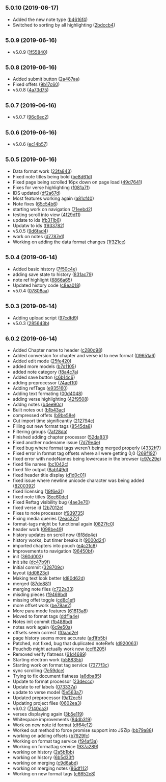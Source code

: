 ## <small>5.0.10 (2019-06-17)</small>

* Added the new note type ([b4616f4](https://github.com/one-in-thine-hand/OneInThineHand.org/commit/b4616f4))
* Switched to sorting by all highlighting ([2bdccb4](https://github.com/one-in-thine-hand/OneInThineHand.org/commit/2bdccb4))



## <small>5.0.9 (2019-06-16)</small>

* v5.0.9 ([1f55840](https://github.com/one-in-thine-hand/OneInThineHand.org/commit/1f55840))



## <small>5.0.8 (2019-06-16)</small>

* Added submit button ([2a487aa](https://github.com/one-in-thine-hand/OneInThineHand.org/commit/2a487aa))
* Fixed offets ([9b17c60](https://github.com/one-in-thine-hand/OneInThineHand.org/commit/9b17c60))
* v5.0.8 ([4a73d75](https://github.com/one-in-thine-hand/OneInThineHand.org/commit/4a73d75))



## <small>5.0.7 (2019-06-16)</small>

* v5.0.7 ([96c6ec2](https://github.com/one-in-thine-hand/OneInThineHand.org/commit/96c6ec2))



## <small>5.0.6 (2019-06-16)</small>

* v5.0.6 ([ec14b57](https://github.com/one-in-thine-hand/OneInThineHand.org/commit/ec14b57))



## <small>5.0.5 (2019-06-16)</small>

* Data format work ([23fa843](https://github.com/one-in-thine-hand/OneInThineHand.org/commit/23fa843))
* Fixed note titles being bold ([be8d61d](https://github.com/one-in-thine-hand/OneInThineHand.org/commit/be8d61d))
* Fixed page being scrolled 16px down on page load ([49d7641](https://github.com/one-in-thine-hand/OneInThineHand.org/commit/49d7641))
* Fixes for verse highlighting ([f081a7f](https://github.com/one-in-thine-hand/OneInThineHand.org/commit/f081a7f))
* IDS updated ([df2a67d](https://github.com/one-in-thine-hand/OneInThineHand.org/commit/df2a67d))
* Most features working again ([a81cf40](https://github.com/one-in-thine-hand/OneInThineHand.org/commit/a81cf40))
* Note fixes ([65c54b6](https://github.com/one-in-thine-hand/OneInThineHand.org/commit/65c54b6))
* starting work on navigation ([71eebd2](https://github.com/one-in-thine-hand/OneInThineHand.org/commit/71eebd2))
* testing scroll into view ([4f29d11](https://github.com/one-in-thine-hand/OneInThineHand.org/commit/4f29d11))
* update to ids ([fb311b6](https://github.com/one-in-thine-hand/OneInThineHand.org/commit/fb311b6))
* Updatw to ids ([f933782](https://github.com/one-in-thine-hand/OneInThineHand.org/commit/f933782))
* v5.0.5 ([9d6fad4](https://github.com/one-in-thine-hand/OneInThineHand.org/commit/9d6fad4))
* work on notes ([d7787e1](https://github.com/one-in-thine-hand/OneInThineHand.org/commit/d7787e1))
* Working on adding the data format changes ([1f321ce](https://github.com/one-in-thine-hand/OneInThineHand.org/commit/1f321ce))



## <small>5.0.4 (2019-06-14)</small>

* Added basic history ([7f50c4e](https://github.com/one-in-thine-hand/OneInThineHand.org/commit/7f50c4e))
* adding save state to history ([831ac79](https://github.com/one-in-thine-hand/OneInThineHand.org/commit/831ac79))
* note ref highlight ([6866a65](https://github.com/one-in-thine-hand/OneInThineHand.org/commit/6866a65))
* Updated history code ([c8ea018](https://github.com/one-in-thine-hand/OneInThineHand.org/commit/c8ea018))
* v5.0.4 ([07808aa](https://github.com/one-in-thine-hand/OneInThineHand.org/commit/07808aa))



## <small>5.0.3 (2019-06-14)</small>

* Adding upload script ([97cdfd9](https://github.com/one-in-thine-hand/OneInThineHand.org/commit/97cdfd9))
* v5.0.3 ([285643b](https://github.com/one-in-thine-hand/OneInThineHand.org/commit/285643b))



## <small>6.0.2 (2019-06-14)</small>

* Added Chapter name to header ([c280d98](https://github.com/one-in-thine-hand/OneInThineHand.org/commit/c280d98))
* Added conversion for chapter and verse id to new format ([09651a6](https://github.com/one-in-thine-hand/OneInThineHand.org/commit/09651a6))
* Added edit mode ([25fe420](https://github.com/one-in-thine-hand/OneInThineHand.org/commit/25fe420))
* added more models ([b7d1105](https://github.com/one-in-thine-hand/OneInThineHand.org/commit/b7d1105))
* added note category ([f8a4c7a](https://github.com/one-in-thine-hand/OneInThineHand.org/commit/f8a4c7a))
* Added save button ([c6b14c6](https://github.com/one-in-thine-hand/OneInThineHand.org/commit/c6b14c6))
* adding preprocessor ([74aef10](https://github.com/one-in-thine-hand/OneInThineHand.org/commit/74aef10))
* Adding refTags ([e935160](https://github.com/one-in-thine-hand/OneInThineHand.org/commit/e935160))
* Adding text formating ([00d4048](https://github.com/one-in-thine-hand/OneInThineHand.org/commit/00d4048))
* adding verse highlighting ([42f9508](https://github.com/one-in-thine-hand/OneInThineHand.org/commit/42f9508))
* Addng notes ([b4ee90c](https://github.com/one-in-thine-hand/OneInThineHand.org/commit/b4ee90c))
* Built notes out ([b1b43ac](https://github.com/one-in-thine-hand/OneInThineHand.org/commit/b1b43ac))
* compressed offets ([b9be58e](https://github.com/one-in-thine-hand/OneInThineHand.org/commit/b9be58e))
* Cut import time significantly ([212794c](https://github.com/one-in-thine-hand/OneInThineHand.org/commit/212794c))
* Filling out new format tags ([8545da8](https://github.com/one-in-thine-hand/OneInThineHand.org/commit/8545da8))
* Filtering  groups ([7af28da](https://github.com/one-in-thine-hand/OneInThineHand.org/commit/7af28da))
* Finished adding chapter processor ([52da831](https://github.com/one-in-thine-hand/OneInThineHand.org/commit/52da831))
* Fixed another nodename issue ([7d79e4e](https://github.com/one-in-thine-hand/OneInThineHand.org/commit/7d79e4e))
* Fixed bug where format tags weren't being merged properly ([4332ff7](https://github.com/one-in-thine-hand/OneInThineHand.org/commit/4332ff7))
* Fixed error in format tag offsets where all were getting 0,0 ([269f192](https://github.com/one-in-thine-hand/OneInThineHand.org/commit/269f192))
* fixed error with nodeNames being lowercase in the browser ([c97c29e](https://github.com/one-in-thine-hand/OneInThineHand.org/commit/c97c29e))
* fixed file names ([bc1042c](https://github.com/one-in-thine-hand/OneInThineHand.org/commit/bc1042c))
* fixed file output ([8ab149d](https://github.com/one-in-thine-hand/OneInThineHand.org/commit/8ab149d))
* fixed header title display ([d1d0c01](https://github.com/one-in-thine-hand/OneInThineHand.org/commit/d1d0c01))
* fixed issue where newline unicode character was being added ([8200392](https://github.com/one-in-thine-hand/OneInThineHand.org/commit/8200392))
* fixed licensing ([19f6e31](https://github.com/one-in-thine-hand/OneInThineHand.org/commit/19f6e31))
* fixed note titles ([8ec60dc](https://github.com/one-in-thine-hand/OneInThineHand.org/commit/8ec60dc))
* Fixed Reftag visibility bug ([4ae3e70](https://github.com/one-in-thine-hand/OneInThineHand.org/commit/4ae3e70))
* fixed verse id ([2b7012e](https://github.com/one-in-thine-hand/OneInThineHand.org/commit/2b7012e))
* Fixes to note processor ([f939735](https://github.com/one-in-thine-hand/OneInThineHand.org/commit/f939735))
* Fixing media queries ([2eac372](https://github.com/one-in-thine-hand/OneInThineHand.org/commit/2eac372))
* format-tags might be functional again ([0827fc0](https://github.com/one-in-thine-hand/OneInThineHand.org/commit/0827fc0))
* header work ([098be49](https://github.com/one-in-thine-hand/OneInThineHand.org/commit/098be49))
* history updates on scroll now ([6f8de4e](https://github.com/one-in-thine-hand/OneInThineHand.org/commit/6f8de4e))
* history works, but timer breaks it ([9000d24](https://github.com/one-in-thine-hand/OneInThineHand.org/commit/9000d24))
* imported chapters into pouch ([e4c2fc8](https://github.com/one-in-thine-hand/OneInThineHand.org/commit/e4c2fc8))
* Improvements to navigation ([96450bf](https://github.com/one-in-thine-hand/OneInThineHand.org/commit/96450bf))
* init ([360d003](https://github.com/one-in-thine-hand/OneInThineHand.org/commit/360d003))
* init site ([dc47b9f](https://github.com/one-in-thine-hand/OneInThineHand.org/commit/dc47b9f))
* Initial commit ([328709c](https://github.com/one-in-thine-hand/OneInThineHand.org/commit/328709c))
* layout ([dd0823d](https://github.com/one-in-thine-hand/OneInThineHand.org/commit/dd0823d))
* Making text look better ([d80d62d](https://github.com/one-in-thine-hand/OneInThineHand.org/commit/d80d62d))
* merged ([87de881](https://github.com/one-in-thine-hand/OneInThineHand.org/commit/87de881))
* merging note files ([c722a33](https://github.com/one-in-thine-hand/OneInThineHand.org/commit/c722a33))
* misding pieces ([f9469bd](https://github.com/one-in-thine-hand/OneInThineHand.org/commit/f9469bd))
* missing offet toggle ([cd8c1ef](https://github.com/one-in-thine-hand/OneInThineHand.org/commit/cd8c1ef))
* more offset work ([be79ae2](https://github.com/one-in-thine-hand/OneInThineHand.org/commit/be79ae2))
* More para mode features ([61813a8](https://github.com/one-in-thine-hand/OneInThineHand.org/commit/61813a8))
* Moved to format tags ([ddf1a4e](https://github.com/one-in-thine-hand/OneInThineHand.org/commit/ddf1a4e))
* Notes init commit ([fb488bd](https://github.com/one-in-thine-hand/OneInThineHand.org/commit/fb488bd))
* notes work again ([6c9e50a](https://github.com/one-in-thine-hand/OneInThineHand.org/commit/6c9e50a))
* offsets seem correct ([f0aad2e](https://github.com/one-in-thine-hand/OneInThineHand.org/commit/f0aad2e))
* page history seems more accurate ([ad1fb5b](https://github.com/one-in-thine-hand/OneInThineHand.org/commit/ad1fb5b))
* Patched, not fixed, bug that duplicated noteRefs ([d920063](https://github.com/one-in-thine-hand/OneInThineHand.org/commit/d920063))
* Pouchdb might actually work now ([ccf6205](https://github.com/one-in-thine-hand/OneInThineHand.org/commit/ccf6205))
* Removed verify flatness ([61d4689](https://github.com/one-in-thine-hand/OneInThineHand.org/commit/61d4689))
* Starting electron work ([b58835b](https://github.com/one-in-thine-hand/OneInThineHand.org/commit/b58835b))
* Starting work on format tag service ([7377f3c](https://github.com/one-in-thine-hand/OneInThineHand.org/commit/7377f3c))
* sync scrolling ([7e59dce](https://github.com/one-in-thine-hand/OneInThineHand.org/commit/7e59dce))
* Trying to fix document flatness ([a6dba85](https://github.com/one-in-thine-hand/OneInThineHand.org/commit/a6dba85))
* Update to format processor ([23deccc](https://github.com/one-in-thine-hand/OneInThineHand.org/commit/23deccc))
* Update to ref labels ([073337a](https://github.com/one-in-thine-hand/OneInThineHand.org/commit/073337a))
* update to verse model ([5e563a7](https://github.com/one-in-thine-hand/OneInThineHand.org/commit/5e563a7))
* Updated preprocessor ([9a12ec5](https://github.com/one-in-thine-hand/OneInThineHand.org/commit/9a12ec5))
* Updating project files ([0602ea3](https://github.com/one-in-thine-hand/OneInThineHand.org/commit/0602ea3))
* v6.0.2 ([7140ca3](https://github.com/one-in-thine-hand/OneInThineHand.org/commit/7140ca3))
* verses displaying again ([3b5e119](https://github.com/one-in-thine-hand/OneInThineHand.org/commit/3b5e119))
* Whitespace improvements ([84db319](https://github.com/one-in-thine-hand/OneInThineHand.org/commit/84db319))
* Work on new note id format ([df64e12](https://github.com/one-in-thine-hand/OneInThineHand.org/commit/df64e12))
* Worked out method to force promise support into JSZip ([bb79a88](https://github.com/one-in-thine-hand/OneInThineHand.org/commit/bb79a88))
* working on adding offsets ([b7929fc](https://github.com/one-in-thine-hand/OneInThineHand.org/commit/b7929fc))
* Working on format tag service ([f94af3a](https://github.com/one-in-thine-hand/OneInThineHand.org/commit/f94af3a))
* Working on formattag service ([937a289](https://github.com/one-in-thine-hand/OneInThineHand.org/commit/937a289))
* working on history ([2a5b1bb](https://github.com/one-in-thine-hand/OneInThineHand.org/commit/2a5b1bb))
* working on history ([6b5d33f](https://github.com/one-in-thine-hand/OneInThineHand.org/commit/6b5d33f))
* working on merging ([c9d6abd](https://github.com/one-in-thine-hand/OneInThineHand.org/commit/c9d6abd))
* working on merging notes ([86df112](https://github.com/one-in-thine-hand/OneInThineHand.org/commit/86df112))
* Working on new format tags ([c6652e8](https://github.com/one-in-thine-hand/OneInThineHand.org/commit/c6652e8))



